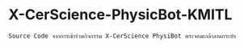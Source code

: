 # X-CerScience-PhysicBot-KMITL
`Source Code จากการเข้าร่วมกิจกรรม X-CerScience PhysiBot พระจอมเกล้าลาดกระบัง`

